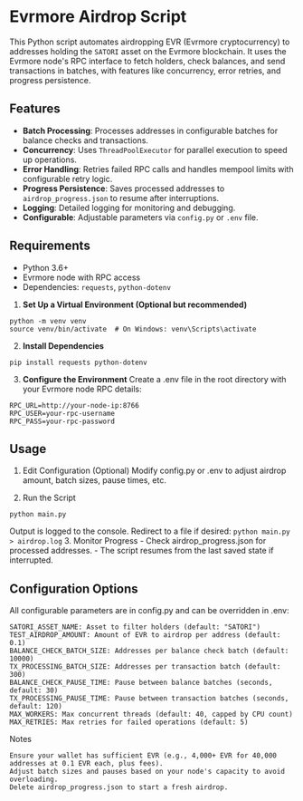# Evrmore Airdrop Script

This Python script automates airdropping EVR (Evrmore cryptocurrency) to addresses holding the `SATORI` asset on the Evrmore blockchain. It uses the Evrmore node's RPC interface to fetch holders, check balances, and send transactions in batches, with features like concurrency, error retries, and progress persistence.

## Features
- **Batch Processing**: Processes addresses in configurable batches for balance checks and transactions.
- **Concurrency**: Uses `ThreadPoolExecutor` for parallel execution to speed up operations.
- **Error Handling**: Retries failed RPC calls and handles mempool limits with configurable retry logic.
- **Progress Persistence**: Saves processed addresses to `airdrop_progress.json` to resume after interruptions.
- **Logging**: Detailed logging for monitoring and debugging.
- **Configurable**: Adjustable parameters via `config.py` or `.env` file.

## Requirements
- Python 3.6+
- Evrmore node with RPC access
- Dependencies: `requests`, `python-dotenv`

1. **Set Up a Virtual Environment (Optional but recommended)**
  ```
  python -m venv venv
  source venv/bin/activate  # On Windows: venv\Scripts\activate
  ```
2. **Install Dependencies**
  ```
  pip install requests python-dotenv
  ```
3. **Configure the Environment**
   Create a .env file in the root directory with your Evrmore node RPC details:
  ```
  RPC_URL=http://your-node-ip:8766
  RPC_USER=your-rpc-username
  RPC_PASS=your-rpc-password
  ```
## Usage

  1. Edit Configuration (Optional)
  Modify config.py or .env to adjust airdrop amount, batch sizes, pause times, etc.

  2. Run the Script
  ```
  python main.py
  ```
  Output is logged to the console. Redirect to a file if desired:
    ```
    python main.py > airdrop.log
    ```
  3. Monitor Progress
      - Check airdrop_progress.json for processed addresses.
      - The script resumes from the last saved state if interrupted.

## Configuration Options
All configurable parameters are in config.py and can be overridden in .env:

    SATORI_ASSET_NAME: Asset to filter holders (default: "SATORI")
    TEST_AIRDROP_AMOUNT: Amount of EVR to airdrop per address (default: 0.1)
    BALANCE_CHECK_BATCH_SIZE: Addresses per balance check batch (default: 10000)
    TX_PROCESSING_BATCH_SIZE: Addresses per transaction batch (default: 300)
    BALANCE_CHECK_PAUSE_TIME: Pause between balance batches (seconds, default: 30)
    TX_PROCESSING_PAUSE_TIME: Pause between transaction batches (seconds, default: 120)
    MAX_WORKERS: Max concurrent threads (default: 40, capped by CPU count)
    MAX_RETRIES: Max retries for failed operations (default: 5)

Notes

    Ensure your wallet has sufficient EVR (e.g., 4,000+ EVR for 40,000 addresses at 0.1 EVR each, plus fees).
    Adjust batch sizes and pauses based on your node's capacity to avoid overloading.
    Delete airdrop_progress.json to start a fresh airdrop.
